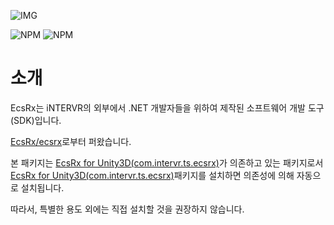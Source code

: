 ![IMG](https://img.shields.io/badge/pkg%20name-com.intervr.ts.ecsrx-yellowgreen?style=for-the-badge&logo=appveyor)

![NPM](https://img.shields.io/npm/v/com.intervr.ts.ecsrx)
![NPM](https://img.shields.io/npm/l/com.intervr.ts.ecsrx)

# 소개

EcsRx는 iNTERVR의 외부에서 .NET 개발자들을 위하여 제작된 소프트웨어 개발 도구(SDK)입니다.

[EcsRx/ecsrx]로부터 퍼왔습니다.

본 패키지는 [EcsRx for Unity3D(com.intervr.ts.ecsrx)]가 의존하고 있는 패키지로서 [EcsRx for Unity3D(com.intervr.ts.ecsrx)]패키지를 설치하면 의존성에 의해 자동으로 설치됩니다.

따라서, 특별한 용도 외에는 직접 설치할 것을 권장하지 않습니다.

[EcsRx/ecsrx]: https://github.com/EcsRx/ecsrx
[EcsRx for Unity3D(com.intervr.ts.ecsrx)]: https://github.com/iNTERVR/TS.EcsRx
